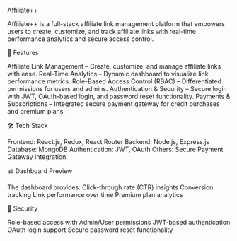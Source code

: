 Affiliate++

Affiliate++ is a full-stack affiliate link management platform that empowers users to create, customize, and track affiliate links with real-time performance analytics and secure access control.

🚀 Features

Affiliate Link Management – Create, customize, and manage affiliate links with ease.
Real-Time Analytics – Dynamic dashboard to visualize link performance metrics.
Role-Based Access Control (RBAC) – Differentiated permissions for users and admins.
Authentication & Security – Secure login with JWT, OAuth-based login, and password reset functionality.
Payments & Subscriptions – Integrated secure payment gateway for credit purchases and premium plans.

🛠️ Tech Stack

Frontend: React.js, Redux, React Router
Backend: Node.js, Express.js
Database: MongoDB
Authentication: JWT, OAuth
Others: Secure Payment Gateway Integration

📊 Dashboard Preview

The dashboard provides:
Click-through rate (CTR) insights
Conversion tracking
Link performance over time
Premium plan analytics

🔐 Security

Role-based access with Admin/User permissions
JWT-based authentication
OAuth login support
Secure password reset functionality
